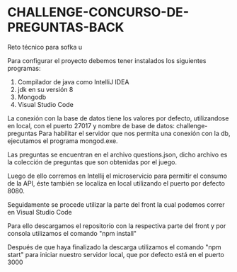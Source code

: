 # CHALLENGE-CONCURSO-DE-PREGUNTAS-BACK
Reto técnico para sofka u

Para configurar el proyecto debemos tener instalados los siguientes programas:
1. Compilador de java como IntelliJ IDEA
2. jdk en su versión 8
3. Mongodb
4. Visual Studio Code

La conexión con la base de datos tiene los valores por defecto, utilizandose en local, con el puerto 27017 y nombre de base de datos: challenge-preguntas
Para habilitar el servidor que nos permita una conexión con la db, ejecutamos el programa mongod.exe.

Las preguntas se encuentran en el archivo questions.json, dicho archivo es la colección de preguntas que son obtenidas por el juego.

Luego de ello corremos en Intellij el microservicio para permitir el consumo de la API, éste también se localiza en local utilizando el puerto por defecto 8080.

Seguidamente se procede utilizar la parte del front la cual podemos correr en Visual Studio Code

Para ello descargamos el repositorio con la respectiva parte del front y por consola utilizamos el comando "npm install"

Después de que haya finalizado la descarga utilizamos el comando "npm start" para iniciar nuestro servidor local, que por defecto está en el puerto 3000


